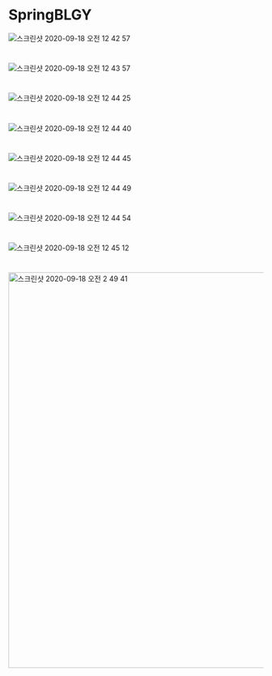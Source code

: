 # SpringBLGY

![스크린샷 2020-09-18 오전 12 42 57](https://user-images.githubusercontent.com/46270163/93494400-f2d10400-f947-11ea-92e7-9bc82230fd01.png)
# 
![스크린샷 2020-09-18 오전 12 43 57](https://user-images.githubusercontent.com/46270163/93494501-0e3c0f00-f948-11ea-9485-fdb2d3e4cb0f.png)
# 
![스크린샷 2020-09-18 오전 12 44 25](https://user-images.githubusercontent.com/46270163/93494549-1e53ee80-f948-11ea-9534-b166dc97061f.png)
# 
![스크린샷 2020-09-18 오전 12 44 40](https://user-images.githubusercontent.com/46270163/93494653-3c215380-f948-11ea-8bb1-474948a24995.png)
# 
![스크린샷 2020-09-18 오전 12 44 45](https://user-images.githubusercontent.com/46270163/93494663-3e83ad80-f948-11ea-9cdc-3f0941182fc7.png)
# 
![스크린샷 2020-09-18 오전 12 44 49](https://user-images.githubusercontent.com/46270163/93494669-404d7100-f948-11ea-954a-2b124db3c50d.png)
# 
![스크린샷 2020-09-18 오전 12 44 54](https://user-images.githubusercontent.com/46270163/93494676-42afcb00-f948-11ea-845c-714a6ab457e6.png)
# 
![스크린샷 2020-09-18 오전 12 45 12](https://user-images.githubusercontent.com/46270163/93494680-43e0f800-f948-11ea-953a-1ac6968fb72a.png)
#
<img width="782" alt="스크린샷 2020-09-18 오전 2 49 41" src="https://user-images.githubusercontent.com/64413976/93508687-aa224680-f959-11ea-8634-dc81f0fe1dde.png">

